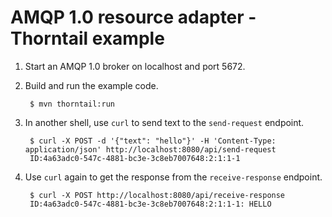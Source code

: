 # AMQP 1.0 resource adapter - Thorntail example

1. Start an AMQP 1.0 broker on localhost and port 5672.

2. Build and run the example code.

        $ mvn thorntail:run

3. In another shell, use `curl` to send text to the `send-request` endpoint.

        $ curl -X POST -d '{"text": "hello"}' -H 'Content-Type: application/json' http://localhost:8080/api/send-request
        ID:4a63adc0-547c-4881-bc3e-3c8eb7007648:2:1:1-1

4. Use `curl` again to get the response from the `receive-response` endpoint.

        $ curl -X POST http://localhost:8080/api/receive-response
        ID:4a63adc0-547c-4881-bc3e-3c8eb7007648:2:1:1-1: HELLO

